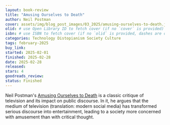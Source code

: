 ```yaml
---
layout: book-review
title: "Amusing Ourselves to Death"
author: Neil Postman
cover: assets/img/blog_post_images/03_2025/amusing-ourselves-to-death.jpg
olid: # use Open Library ID to fetch cover (if no `cover` is provided)
isbn: # use ISBN to fetch cover (if no `olid` is provided, dashes are optional)
categories: Technology Distopianism Society Culture
tags: february-2025
buy_link:
started: 2025-02-01
finished: 2025-02-28
date: 2025-02-28
released: 
stars: 4
goodreads_review: 
status: Finished
---
```


Neil Postman's [Amusing Ourselves to Death](https://www.amazon.com/Amusing-Ourselves-Death-Discourse-Business/dp/014303653X) is a classic critique of television and its impact on public discourse. In it, he argues that the medium of television (translation: modern social media) has transformed serious discourse into entertainment, leading to a society more concerned with amusement than with critical thought.
